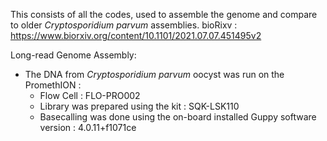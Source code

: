 This consists of all the codes, used to assemble the genome and compare to older *Cryptosporidium parvum* assemblies.
bioRixv : https://www.biorxiv.org/content/10.1101/2021.07.07.451495v2

Long-read Genome Assembly:
  - The DNA from *Cryptosporidium parvum* oocyst was run on the PromethION :
    - Flow Cell : FLO-PRO002
    - Library was prepared using the kit : SQK-LSK110
    - Basecalling was done using the on-board installed Guppy software version : 4.0.11+f1071ce
